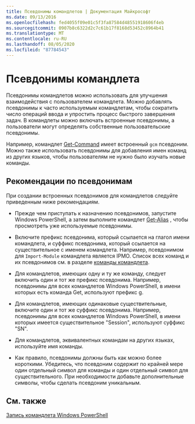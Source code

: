 ```yaml
---
title: Псевдонимы командлетов | Документация Майкрософт
ms.date: 09/13/2016
ms.openlocfilehash: fed4055f09e01c5f3fa87584d48551918606f4eb
ms.sourcegitcommit: 0907b8c6322d2c7c61b17f8168d53452c8964b41
ms.translationtype: MT
ms.contentlocale: ru-RU
ms.lasthandoff: 08/05/2020
ms.locfileid: "87784543"
---
```

# <a name="cmdlet-aliases"></a>Псевдонимы командлета

Псевдонимы командлетов можно использовать для улучшения взаимодействия с пользователем командлета. Можно добавлять псевдонимы к часто используемым командлетам, чтобы сократить число операций ввода и упростить процесс быстрого завершения задач. В командлеты можно включать встроенные псевдонимы, а пользователи могут определять собственные пользовательские псевдонимы.

Например, командлет [Get-Command](/powershell/module/microsoft.powershell.core/get-command) имеет встроенный `gcm` псевдоним. Можно также использовать псевдонимы для добавления имен команд из других языков, чтобы пользователям не нужно было изучать новые команды.

## <a name="alias-guidelines"></a>Рекомендации по псевдонимам

При создании встроенных псевдонимов для командлетов следуйте приведенным ниже рекомендациям.

- Прежде чем приступать к назначению псевдонимов, запустите Windows PowerShell, а затем выполните командлет [Get-Alias](/powershell/module/Microsoft.PowerShell.Utility/Get-Alias) , чтобы просмотреть уже используемые псевдонимы.

- Включите префикс псевдонима, который ссылается на глагол имени командлета, и суффикс псевдонима, который ссылается на существительное с именем командлета. Например, псевдонимом для `Import-Module` командлета является IPMO. Список всех команд и их псевдонимов см. в разделе [команды командлета](./approved-verbs-for-windows-powershell-commands.md).

- Для командлетов, имеющих одну и ту же команду, следует включить один и тот же префикс псевдонима. Например, псевдонимы для всех командлетов Windows PowerShell, в имени которых есть команда Get, используют префикс g.

- Для командлетов, имеющих одинаковые существительные, включите один и тот же суффикс псевдонима. Например, псевдонимы для всех командлетов Windows PowerShell, в имени которых имеется существительное "Session", используют суффикс "SN".

- Для командлетов, эквивалентных командам на других языках, используйте имя команды.

- Как правило, псевдонимы должны быть как можно более короткими. Убедитесь, что псевдоним содержит по крайней мере один отдельный символ для команды и один отдельный символ для существительного. При необходимости добавьте дополнительные символы, чтобы сделать псевдоним уникальным.

## <a name="see-also"></a>См. также

[Запись командлета Windows PowerShell](./writing-a-windows-powershell-cmdlet.md)
